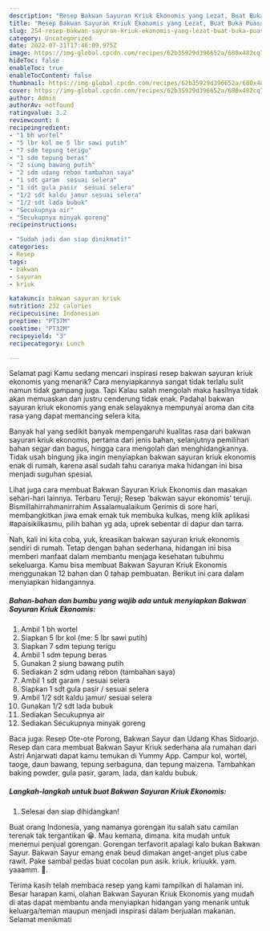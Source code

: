 ```yaml
---
description: "Resep Bakwan Sayuran Kriuk Ekonomis yang Lezat, Buat Buka Puasa Menggugah Selera"
title: "Resep Bakwan Sayuran Kriuk Ekonomis yang Lezat, Buat Buka Puasa Menggugah Selera"
slug: 254-resep-bakwan-sayuran-kriuk-ekonomis-yang-lezat-buat-buka-puasa-menggugah-selera
category: Uncategorized
date: 2022-07-31T17:46:09.975Z
image: https://img-global.cpcdn.com/recipes/62b35929d396652a/680x482cq70/bakwan-sayuran-kriuk-ekonomis-foto-resep-utama.jpg
hideToc: false
enableToc: true
enableTocContent: false
thumbnail: https://img-global.cpcdn.com/recipes/62b35929d396652a/680x482cq70/bakwan-sayuran-kriuk-ekonomis-foto-resep-utama.jpg
cover: https://img-global.cpcdn.com/recipes/62b35929d396652a/680x482cq70/bakwan-sayuran-kriuk-ekonomis-foto-resep-utama.jpg
author: Admin
authorAv: notfound
ratingvalue: 3.2
reviewcount: 6
recipeingredient:
- "1 bh wortel"
- "5 lbr kol me 5 lbr sawi putih"
- "7 sdm tepung terigu"
- "1 sdm tepung beras"
- "2 siung bawang putih"
- "2 sdm udang rebon tambahan saya"
- "1 sdt garam  sesuai selera"
- "1 sdt gula pasir  sesuai selera"
- "1/2 sdt kaldu jamur sesuai selera"
- "1/2 sdt lada bubuk"
- "Secukupnya air"
- "Secukupnya minyak goreng"
recipeinstructions:

- "Sudah jadi dan siap dinikmati!"
categories:
- Resep
tags:
- bakwan
- sayuran
- kriuk

katakunci: bakwan sayuran kriuk 
nutrition: 232 calories
recipecuisine: Indonesian
preptime: "PT37M"
cooktime: "PT32M"
recipeyield: "3"
recipecategory: Lunch

---
```



Selamat pagi Kamu sedang mencari inspirasi resep bakwan sayuran kriuk ekonomis yang menarik? Cara menyiapkannya sangat tidak terlalu sulit namun tidak gampang juga. Tapi Kalau salah mengolah maka hasilnya tidak akan memuaskan dan justru cenderung tidak enak. Padahal bakwan sayuran kriuk ekonomis yang enak selayaknya mempunyai aroma dan cita rasa yang dapat memancing selera kita.


Banyak hal yang sedikit banyak mempengaruhi kualitas rasa dari bakwan sayuran kriuk ekonomis, pertama dari jenis bahan, selanjutnya pemilihan bahan segar dan bagus, hingga cara mengolah dan menghidangkannya. Tidak usah bingung jika ingin menyiapkan bakwan sayuran kriuk ekonomis enak di rumah, karena asal sudah tahu caranya maka hidangan ini bisa menjadi suguhan spesial.

Lihat juga cara membuat Bakwan Sayuran Kriuk Ekonomis dan masakan sehari-hari lainnya. Terbaru Teruji; Resep &#39;bakwan sayur ekonomis&#39; teruji. Bismillahirrahmanirrahim Assalamualaikum Gerimis di sore hari, membangkitkan jiwa emak emak tuk membuka kulkas, meng klik aplikasi #apaisikilkasmu, pilih bahan yg ada, uprek sebentar di dapur dan tarra.


Nah, kali ini kita coba, yuk, kreasikan bakwan sayuran kriuk ekonomis sendiri di rumah. Tetap dengan bahan sederhana, hidangan ini bisa memberi manfaat dalam membantu menjaga kesehatan tubuhmu sekeluarga. Kamu bisa membuat Bakwan Sayuran Kriuk Ekonomis menggunakan 12 bahan dan 0 tahap pembuatan. Berikut ini cara dalam menyiapkan hidangannya.

<!--inarticleads1-->

##### Bahan-bahan dan bumbu yang wajib ada untuk menyiapkan Bakwan Sayuran Kriuk Ekonomis:

1. Ambil 1 bh wortel
1. Siapkan 5 lbr kol (me: 5 lbr sawi putih)
1. Siapkan 7 sdm tepung terigu
1. Ambil 1 sdm tepung beras
1. Gunakan 2 siung bawang putih
1. Sediakan 2 sdm udang rebon (tambahan saya)
1. Ambil 1 sdt garam / sesuai selera
1. Siapkan 1 sdt gula pasir / sesuai selera
1. Ambil 1/2 sdt kaldu jamur/ sesuai selera
1. Gunakan 1/2 sdt lada bubuk
1. Sediakan Secukupnya air
1. Sediakan Secukupnya minyak goreng


Baca juga: Resep Ote-ote Porong, Bakwan Sayur dan Udang Khas Sidoarjo. Resep dan cara membuat Bakwan Sayur Kriuk sederhana ala rumahan dari Astri Anjarwati dapat kamu temukan di Yummy App. Campur kol, wortel, taoge, daun bawang, tepung serbaguna, dan tepung maizena. Tambahkan baking powder, gula pasir, garam, lada, dan kaldu bubuk. 

<!--inarticleads2-->

##### Langkah-langkah untuk buat Bakwan Sayuran Kriuk Ekonomis:


1. Selesai dan siap dihidangkan!

Buat orang Indonesia, yang namanya gorengan itu salah satu camilan terenak tak tergantikan 😁. Mau kemana, dimana. kita mudah untuk menemui penjual gorengan. Gorengan terfavorit apalagi kalo bukan Bakwan Sayur. Bakwan Sayur emang enak beud dimakan anget-anget plus cabe rawit. Pake sambal pedas buat cocolan pun asik. kriuk. kriuukk. yam. yaaamm. 🤤. 

Terima kasih telah membaca resep yang kami tampilkan di halaman ini. Besar harapan kami, olahan Bakwan Sayuran Kriuk Ekonomis yang mudah di atas dapat membantu anda menyiapkan hidangan yang menarik untuk keluarga/teman maupun menjadi inspirasi dalam berjualan makanan. Selamat menikmati

